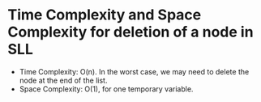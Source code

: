 # Time Complexity and Space Complexity for deletion of a node in SLL
  - Time Complexity: O(n). In the worst case, we may need to delete the node at the end of the list.
  - Space Complexity: O(1), for one temporary variable.
